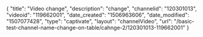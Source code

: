 {
    "title": "Video change",
    "description": "change",
    "channelid": "120301013",
    "videoid": "119662001",
    "date_created": "1506963606",
    "date_modified": "1507077428",
    "type": "captivate",
    "layout": "channelVideo",
    "url": "\/basic-test-channel-name-change-on-table\/cahnge-2\/120301013-119662001"
}